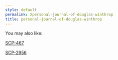 ```yaml
---
style: default
permalink: Xpersonal-journal-of-douglas-winthrop
title: personal-journal-of-douglas-winthrop
---
```

You may also like:

[SCP-467](http://scp-wiki.net/scp-467)

[SCP-2956](http://scp-wiki.net/scp-2956)
